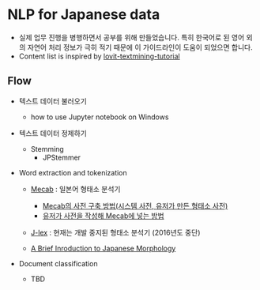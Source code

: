 
NLP for Japanese data 
==========================

* 실제 업무 진행을 병행하면서 공부를 위해 만들었습니다. 특히 한국어로 된 영어 외의 자연어 처리 정보가 극히 적기 때문에 이 가이드라인이 도움이 되었으면 합니다.
* Content list is inspired by [lovit-textmining-tutorial](https://github.com/lovit/textmining-tutorial)


Flow
-------

- 텍스트 데이터 불러오기
  - how to use Jupyter notebook on Windows
 
 
- 텍스트 데이터 정제하기
  - Stemming 
    - JPStemmer 
  
  
 - Word extraction and tokenization
   - [Mecab](https://pypi.org/project/mecab-python3/) : 일본어 형태소 분석기 
      - [Mecab의 사전 구축 방법(시스템 사전, 유저가 만든 형태소 사전)](https://taku910.github.io/mecab/dic.html)
      - [유저가 사전을 작성해 Mecab에 넣는 방법](https://qiita.com/myaun/items/9f8fee924fdc3f7ef411)

   - [J-lex](http://www17408ui.sakura.ne.jp/) : 현재는 개발 중지된 형태소 분석기 (2016년도 중단)
   
   - [A Brief Inroduction to Japanese Morphology](http://www.kanji.org/kanji/japanese/writing/wordform.htm)


 - Document classification
   - TBD 
